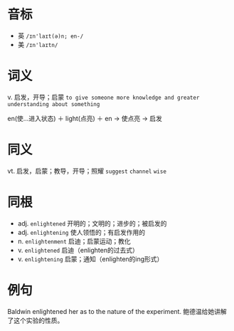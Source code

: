 # 音标

- 英 `/ɪn'laɪt(ə)n; en-/`
- 美 `/ɪn'laɪtn/`

# 词义

v. 启发，开导；启蒙
`to give someone more knowledge and greater understanding about something`



en(使…进入状态) ＋ light(点亮) ＋ en → 使点亮 → 启发

# 同义

vt. 启发，启蒙；教导，开导；照耀
`suggest` `channel` `wise`

# 同根

- adj. `enlightened` 开明的；文明的；进步的；被启发的
- adj. `enlightening` 使人领悟的；有启发作用的
- n. `enlightenment` 启迪；启蒙运动；教化
- v. `enlightened` 启迪（enlighten的过去式）
- v. `enlightening` 启蒙；通知（enlighten的ing形式）

# 例句

Baldwin enlightened her as to the nature of the experiment.
鲍德温给她讲解了这个实验的性质。


